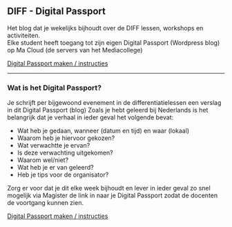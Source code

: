 ## DIFF - Digital Passport

Het blog dat je wekelijks bijhoudt over de DIFF lessen, workshops en activiteiten.  
Elke student heeft toegang tot zijn eigen Digital Passport (Wordpress blog) op Ma Cloud (de servers van het Mediacollege)

[Digital Passport maken / instructies](howto.md)  

---

### Wat is het Digital Passport?

Je schrijft per bijgewoond evenement in de differentiatielessen een verslag in dit Digital Passport (blog) 
Zoals je hebt geleerd bij Nederlands is het belangrijk dat je verhaal in ieder geval het volgende bevat:

- Wat heb je gedaan, wanneer (datum en tijd) en waar (lokaal) 
- Waarom heb je hiervoor gekozen?
- Wat verwachtte je ervan? 
- Is deze verwachting uitgekomen? 
- Waarom wel/niet?
- Wat heb je er van geleerd?
- Heb je tips voor de organisator?

Zorg er voor dat je dit elke week bijhoudt en lever in ieder geval zo snel mogelijk via Magister de link in naar je Digital Passport zodat de docenten de voortgang kunnen zien.

[Digital Passport maken / instructies](howto.md)